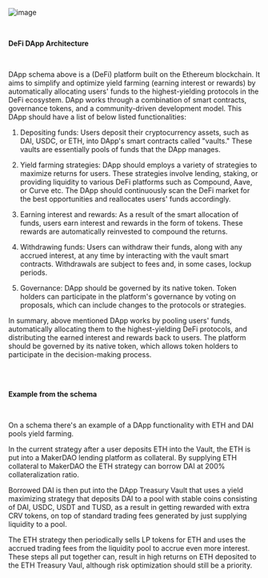 
![image](https://user-images.githubusercontent.com/113106548/235148652-b3a129e4-9de8-486f-8350-abc4f1d92062.png)

<br />

**DeFi DApp Architecture**

<br />

DApp schema above is a (DeFi) platform built on the Ethereum blockchain. It aims to simplify and optimize yield farming (earning interest or rewards) by automatically allocating users' funds to the highest-yielding protocols in the DeFi ecosystem. DApp works through a combination of smart contracts, governance tokens, and a community-driven development model. This DApp should have a list of below listed functionalities:

1) Depositing funds: Users deposit their cryptocurrency assets, such as DAI, USDC, or ETH, into DApp's smart contracts called "vaults." These vaults are essentially pools of funds that the DApp manages.

2) Yield farming strategies: DApp should employs a variety of strategies to maximize returns for users. These strategies involve lending, staking, or providing liquidity to various DeFi platforms such as Compound, Aave, or Curve etc. The DApp should continuously scan the DeFi market for the best opportunities and reallocates users' funds accordingly.

3) Earning interest and rewards: As a result of the smart allocation of funds, users earn interest and rewards in the form of tokens. These rewards are automatically reinvested to compound the returns.

4) Withdrawing funds: Users can withdraw their funds, along with any accrued interest, at any time by interacting with the vault smart contracts. Withdrawals are subject to fees and, in some cases, lockup periods.

5) Governance: DApp should be governed by its native token. Token holders can participate in the platform's governance by voting on proposals, which can include changes to the protocols or strategies.


In summary, above mentioned DApp works by pooling users' funds, automatically allocating them to the highest-yielding DeFi protocols, and distributing the earned interest and rewards back to users. The platform should be governed by its native token, which allows token holders to participate in the decision-making process.

<br />
<br />

**Example from the schema**

<br />

On a schema there's an example of a DApp functionality with ETH and DAI pools yield farming. 

In the current strategy after a user deposits ETH into the Vault, the ETH is put into a MakerDAO lending platform as collateral. By supplying ETH collateral to MakerDAO the ETH strategy can borrow DAI at 200% collateralization ratio.

Borrowed DAI is then put into the DApp Treasury Vault that uses a yield maximizing strategy that deposits DAI to a pool  with stable coins consisting of DAI, USDC, USDT and TUSD, as a result in getting rewarded with extra CRV tokens, on top of standard trading fees generated by just supplying liquidity to a pool. 

The ETH strategy then periodically sells LP tokens for ETH and uses the accrued trading fees from the liquidity pool to accrue even more interest. These steps all put together can, result in high returns on ETH deposited to the ETH Treasury Vaul, although risk optimization should still be a priority.
